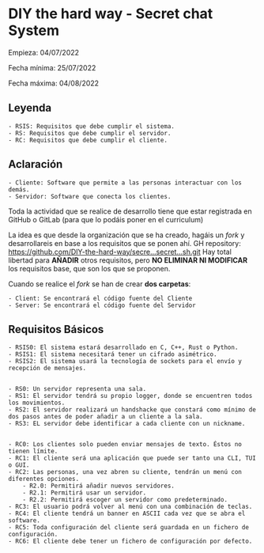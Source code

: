 # DIY the hard way - Secret chat System

Empieza: 04/07/2022

Fecha mínima: 25/07/2022

Fecha máxima: 04/08/2022

## Leyenda

	- RSIS: Requisitos que debe cumplir el sistema.
	- RS: Requisitos que debe cumplir el servidor.
	- RC: Requisitos que debe cumplir el cliente.

## Aclaración

	- Cliente: Software que permite a las personas interactuar con los demás.
	- Servidor: Software que conecta los clientes.

Toda la actividad que se realice de desarrollo tiene que estar registrada en GitHub o GitLab (para que lo podáis poner en el curriculum)

La idea es que desde la organización que se ha creado, hagáis un _fork_ y desarrollareis en base a los requisitos que se ponen ahí.
GH repository: https://github.com/DIY-the-hard-way/secre...secret...sh.git
Hay total libertad para **AÑADIR** otros requisitos, pero **NO ELIMINAR NI MODIFICAR** los requisitos base, que son los que se proponen.

Cuando se realice el _fork_ se han de crear **dos carpetas**:

	- Client: Se encontrará el código fuente del Cliente
	- Server: Se encontrará el código fuente del Servidor

## Requisitos Básicos

	- RSIS0: El sistema estará desarrollado en C, C++, Rust o Python.
	- RSIS1: El sistema necesitará tener un cifrado asimétrico.
	- RSIS2: El sistema usará la tecnología de sockets para el envío y recepción de mensajes.


	- RS0: Un servidor representa una sala.
	- RS1: El servidor tendrá su propio logger, donde se encuentren todos los movimientos.
	- RS2: El servidor realizará un handshacke que constará como mínimo de dos pasos antes de poder añadir a un cliente a la sala.
	- RS3: EL servidor debe identificar a cada cliente con un nickname.


	- RC0: Los clientes solo pueden enviar mensajes de texto. Éstos no tienen límite.
	- RC1: El cliente será una aplicación que puede ser tanto una CLI, TUI o GUI.
	- RC2: Las personas, una vez abren su cliente, tendrán un menú con diferentes opciones.
		- R2.0: Permitirá añadir nuevos servidores.
		- R2.1: Permitirá usar un servidor.
		- R2.2: Permitirá escoger un servidor como predeterminado.
	- RC3: El usuario podrá volver al menú con una combinación de teclas.
	- RC4: El cliente tendrá un banner en ASCII cada vez que se abra el software.
	- RC5: Toda configuración del cliente será guardada en un fichero de configuración.
	- RC6: El cliente debe tener un fichero de configuración por defecto.
